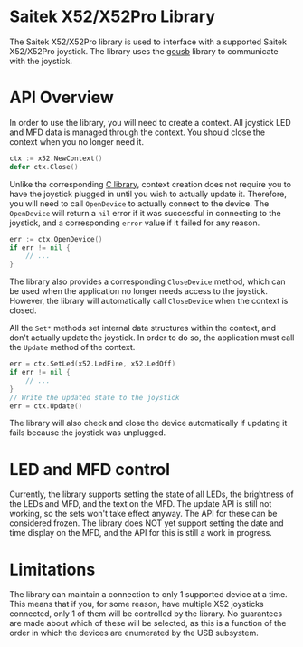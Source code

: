 Saitek X52/X52Pro Library
=========================

The Saitek X52/X52Pro library is used to interface with a supported Saitek
X52/X52Pro joystick. The library uses the [gousb] library to communicate with
the joystick.

# API Overview

In order to use the library, you will need to create a context. All joystick LED
and MFD data is managed through the context. You should close the context when
you no longer need it.

```go
ctx := x52.NewContext()
defer ctx.Close()
```

Unlike the corresponding [C library], context creation does not require you to
have the joystick plugged in until you wish to actually update it. Therefore,
you will need to call `OpenDevice` to actually connect to the device. The
`OpenDevice` will return a `nil` error if it was successful in connecting to the
joystick, and a corresponding `error` value if it failed for any reason.

```go
err := ctx.OpenDevice()
if err != nil {
    // ...
}
```

The library also provides a corresponding `CloseDevice` method, which can be
used when the application no longer needs access to the joystick. However, the
library will automatically call `CloseDevice` when the context is closed.

All the `Set*` methods set internal data structures within the context, and
don't actually update the joystick. In order to do so, the application must call
the `Update` method of the context.

```go
err = ctx.SetLed(x52.LedFire, x52.LedOff)
if err != nil {
    // ...
}
// Write the updated state to the joystick
err = ctx.Update()

```

The library will also check and close the device automatically if updating it
fails because the joystick was unplugged.

# LED and MFD control

Currently, the library supports setting the state of all LEDs, the brightness of
the LEDs and MFD, and the text on the MFD. The update API is still not working,
so the sets won't take effect anyway. The API for these can be considered
frozen. The library does NOT yet support setting the date and time display on
the MFD, and the API for this is still a work in progress.

# Limitations

The library can maintain a connection to only 1 supported device at a time. This
means that if you, for some reason, have multiple X52 joysticks connected, only
1 of them will be controlled by the library. No guarantees are made about which
of these will be selected, as this is a function of the order in which the
devices are enumerated by the USB subsystem.



[gousb]: https://github.com/google/gousb
[C library]: https://github.com/nirenjan/x52pro-linux
